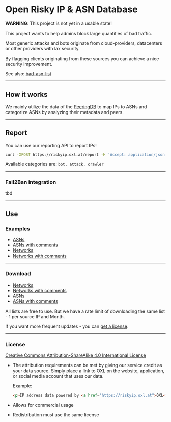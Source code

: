# Open Risky IP & ASN Database

**WARNING**: This project is not yet in a usable state!

This project wants to help admins block large quantities of bad traffic.

Most generic attacks and bots originate from cloud-providers, datacenters or other providers with lax security.

By flagging clients originating from these sources you can achieve a nice security improvement.

See also: [bad-asn-list](https://github.com/brianhama/bad-asn-list)

----

## How it works

We mainly utilize the data of the [PeeringDB](https://www.peeringdb.com/) to map IPs to ASNs and categorize ASNs by analyzing their metadata and peers.

----

## Report

You can use our reporting API to report IPs!

```bash
curl -XPOST https://riskyip.oxl.at/report -H 'Accept: application/json' --data-urlencode 'ip=<ip>' --data-urlencode 'category=<bot>' --data-urlencode 'comment=<optional comment>'
```

Available categories are: `bot, attack, crawler`

----

### Fail2Ban integration

tbd

----

## Use

### Examples

* [ASNs]()
* [ASNs with comments]()
* [Networks]()
* [Networks with comments]()

----

### Download

* [Networks](https://riskyip.oxl.at/net.txt)
* [Networks with comments](https://riskyip.oxl.at/net.csv)
* [ASNs](https://riskyip.oxl.at/asn.txt)
* [ASNs with comments](https://riskyip.oxl.at/asn.csv)

All lists are free to use. But we have a rate limit of downloading the same list - 1 per source IP and Month.

If you want more frequent updates - you can [get a license](https://riskyip.oxl.at/license).

----

### License

[Creative Commons Attribution-ShareAlike 4.0 International License](https://creativecommons.org/licenses/by-sa/4.0/)

* The attribution requirements can be met by giving our service credit as your data source. Simply place a link to OXL on the website, application, or social media account that uses our data.

  Example:

  ```html
  <p>IP address data powered by <a href="https://riskyip.oxl.at">OXL</a></p>

  ```

* Allows for commercial usage

* Redistribution must use the same license
